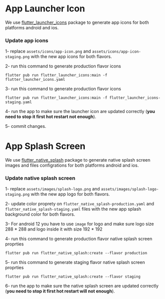 # App Launcher Icon

  We use [flutter_launcher_icons](https://pub.dev/packages/flutter_launcher_icons) package to generate app icons for both   platforms android and ios.
  
 ### Update app icons
   1-  replace ```assets/icons/app-icon.png``` and ```assets/icons/app-icon-staging.png``` with the new app icons for both flavors.

   2- run this command to generate production flavor icons
   
    flutter pub run flutter_launcher_icons:main -f flutter_launcher_icons.yaml

   3- run this command to generate production flavor icons
   
    flutter pub run flutter_launcher_icons:main -f flutter_launcher_icons-staging.yaml
      
   4- run the app to make sure the launcher icon are updated correctly 
	   (**you need to stop it first hot restart not enough**). 

   5- commit changes.
   
   # App Splash Screen

 We use [flutter_native_splash](https://pub.dev/packages/flutter_native_splash) package to generate native splash screen images and files configrations for both platforms android and ios.
  
 ### Update native splash screen
   1-  replace ```assets/images/splash-logo.png``` and ```assets/images/splash-logo-staging.png``` with the new app logo for both flavors.
   
   2-  update color proprety on  ```flutter_native_splash-production.yaml``` and ```flutter_native_splash-staging.yaml``` files with the new app splash background color for both flavors.
   
   3- For android 12 you have to use `image` for logo and make sure logo size 288 * 288 and logo inside it with size 192 * 192
   
   4- run this command to generate production flavor native splash screen proprties
   
    flutter pub run flutter_native_splash:create --flavor production

   5- run this command to generate staging flavor native splash screen proprties
   
    flutter pub run flutter_native_splash:create --flavor staging
      
   6- run the app to make sure the native splash screen are updated correctly 
	   (**you need to stop it first hot restart will not enough**).
